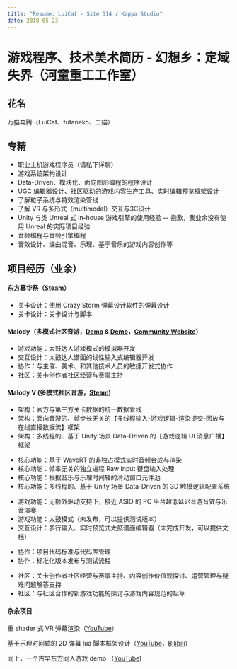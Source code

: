 ```yaml
---
title: "Resume: LuiCat - Site 514 / Kappa Studio"
date: 2018-05-23
---
```


# 游戏程序、技术美术简历 - 幻想乡：定域失界（河童重工工作室）

## 花名
万猫奔腾（LuiCat、futaneko、二猫）

## 专精
* 职业主机游戏程序员（请私下详聊）
* 游戏系统架构设计
* Data-Driven、模块化、面向图形编程的程序设计
* UGC 编辑器设计、社区驱动的游戏内容生产工具、实时编辑预览框架设计
* 了解粒子系统与特效渲染管线
* 了解 VR 与多形式（multimodal）交互与3C设计
* Unity 与类 Unreal 式 in-house 游戏引擎的使用经验 -- 抱歉，我业余没有使用 Unreal 的实际项目经验
* 音频编程与音频引擎编程
* 音效设计、编曲混音、乐理、基于音乐的游戏内容创作等

## 项目经历（业余）

#### 东方慕华祭（[Steam](https://store.steampowered.com/app/882710/_TouHou_Makuka_Sai__Fantastic_Danmaku_Festival/?snr=1_7_7_151_150_1)）

* 关卡设计：使用 Crazy Storm 弹幕设计软件的弹幕设计
* 关卡设计：关卡设计与脚本

#### Malody（多模式社区音游，[Demo](https://www.bilibili.com/video/BV1gZ4y1p79R?t=38) & [Demo](https://www.bilibili.com/video/BV1oS4y1x7Vq)，[Community Website](http://m.mugzone.net/index)）

* 游戏功能：太鼓达人游戏模式的模拟器开发
* 交互设计：太鼓达人谱面的线性输入式编辑器开发
* 协作：与主催、美术、和其他技术人员的敏捷开发式协作
* 社区：关卡创作者社区经营与赛事主持

#### Malody V (多模式社区音游，[Steam](https://store.steampowered.com/app/1512940/Malody_V/))

* 架构：官方与第三方关卡数据的统一数据管线
* 架构：面向音游的、帧步长无关的【多线程输入-游戏逻辑-渲染提交-回放与在线直播数据流】框架
* 架构：多线程的、基于 Unity 场景 Data-Driven 的【游戏逻辑 UI 消息广播】框架

- 核心功能：基于 WaveRT 的非独占模式实时音频合成与渲染
- 核心功能：帧率无关的独立进程 Raw Input 键盘输入处理
- 核心功能：根据音乐与乐理时间轴的滑动窗口元件池
- 核心功能：多线程的、基于 Unity 场景 Data-Driven 的 3D 触摸逻辑配置系统

* 游戏功能：无额外驱动支持下，接近 ASIO 的 PC 平台超低延迟音游音效与乐音演奏
* 游戏功能：太鼓模式（未发布，可以提供测试版本）
* 交互设计：多行输入、实时预览式太鼓谱面编辑器（未完成开发，可以提供文档）

- 协作：项目代码标准与代码库管理
- 协作：标准化版本发布与测试流程

* 社区：关卡创作者社区经营与赛事主持、内容创作价值观探讨、运营管理与疑难问题解答支持
* 社区：与社区合作的新游戏功能的探讨与游戏内容规范的起草

#### 杂余项目

重 shader 式 VR 弹幕渲染（[YouTube](https://www.youtube.com/watch?v=m2s067KZ8v4)）

基于乐理时间轴的 2D 弹幕 lua 脚本框架设计（[YouTube](https://www.youtube.com/watch?v=Fc0G5_7bP38)，[Bilibili](https://www.bilibili.com/video/BV1YV411s7uD)）

同上，一个古早东方同人游戏 demo （[YouTube](https://www.youtube.com/watch?v=VIRENko25Gk))

